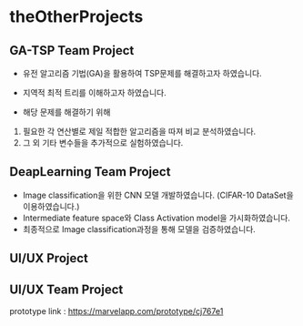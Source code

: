 # theOtherProjects

## GA-TSP Team Project

- 유전 알고리즘 기법(GA)을 활용하여 TSP문제를 해결하고자 하였습니다.
- 지역적 최적 트리를 이해하고자 하였습니다.

- 해당 문제를 해결하기 위해 
1) 필요한 각 연산별로 제일 적합한 알고리즘을 따져 비교 분석하였습니다.
2) 그 외 기타 변수들을 추가적으로 실험하였습니다.

## DeapLearning Team Project

- Image classification을 위한 CNN 모델 개발하였습니다. (CIFAR-10 DataSet을 이용하였습니다.)
- Intermediate feature space와 Class Activation model을 가시화하였습니다.
- 최종적으로 Image classification과정을 통해 모델을 검증하였습니다.

## UI/UX Project



## UI/UX Team Project

prototype link : https://marvelapp.com/prototype/cj767e1
